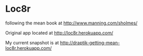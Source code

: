 Loc8r
=====

following the mean book at http://www.manning.com/sholmes/

Original app located at http://loc8r.herokuapp.com/

My current snapshot is at http://draptik-getting-mean-loc8r.herokuapp.com/

